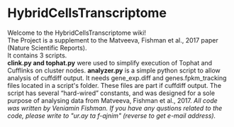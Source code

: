 # HybridCellsTranscriptome
Welcome to the HybridCellsTranscriptome wiki!<br>
The Project is a supplement to the Matveeva, Fishman et al., 2017 paper (Nature Scientific Reports).<br>
It contains 3 scripts.<br>
<b>clink.py and tophat.py</b> were used to simplify execution of Tophat and Cufflinks on cluster nodes. 
<b>analyzer.py</b> is a simple python script to allow analysis of cuffdiff output. It needs gene_exp.diff and genes.fpkm_tracking files located in a script's folder. These files are part if cuffdiff output. The script has several “hard-wired” constants, and was designed for a sole purpose of analysing data from Matveeva, Fishman et al., 2017. 
<i>All code was written by Veniamin Fishman. If you have any qustions related to the code, please write to "ur.ay ta f-ajnim" (reverse to get e-mail address).</i>
